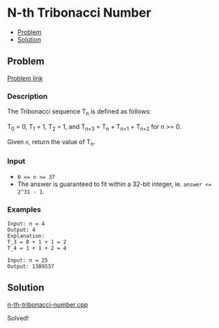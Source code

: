 # N-th Tribonacci Number
- [Problem](#problem)
- [Solution](#n-th-tribonacci-number.cpp)

## Problem
[Problem link](problem_link)

### Description
The Tribonacci sequence T<sub>n</sub> is defined as follows: 

T<sub>0</sub> = 0, T<sub>1</sub> = 1, T<sub>2</sub> = 1, and T<sub>n+3</sub> = T<sub>n</sub> + T<sub>n+1</sub> + T<sub>n+2</sub> for n >= 0.

Given `n`, return the value of T<sub>n</sub>.

### Input


- `0 <= n <= 37`
- The answer is guaranteed to fit within a 32-bit integer, ie. `answer <= 2^31 - 1`.




### Examples

```
Input: n = 4
Output: 4
Explanation:
T_3 = 0 + 1 + 1 = 2
T_4 = 1 + 1 + 2 = 4
```


```
Input: n = 25
Output: 1389537
```


## Solution

[n-th-tribonacci-number.cpp](./n-th-tribonacci-number.cpp)

Solved!